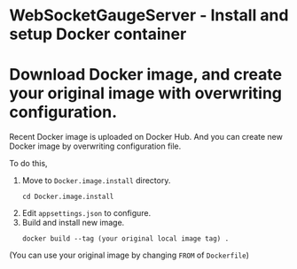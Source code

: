 # WebSocketGaugeServer - Install and setup Docker container

# Download Docker image, and create your original image with overwriting configuration. 
Recent Docker image is uploaded on Docker Hub.
And you can create new Docker image by overwriting configuration file.

To do this,
1.  Move to `Docker.image.install` directory.
    ```
    cd Docker.image.install
    ```
2.  Edit `appsettings.json` to configure.
3.  Build and install new image.
    ```
    docker build --tag (your original local image tag) .
    ```
(You can use your original image by changing `FROM` of `Dockerfile`)
